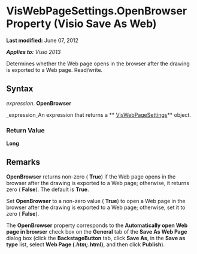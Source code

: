 
# VisWebPageSettings.OpenBrowser Property (Visio Save As Web)

 **Last modified:** June 07, 2012

 _**Applies to:** Visio 2013_

Determines whether the Web page opens in the browser after the drawing is exported to a Web page. Read/write.


## Syntax

 _expression_. **OpenBrowser**

 _expression_An expression that returns a  ** [VisWebPageSettings](http://msdn.microsoft.com/library/14280ea7-e8b1-d4b2-941b-121f2c17f787%28Office.15%29.aspx)** object.


### Return Value

 **Long**


## Remarks

 **OpenBrowser** returns non-zero ( **True**) if the Web page opens in the browser after the drawing is exported to a Web page; otherwise, it returns zero ( **False**). The default is  **True**.

Set  **OpenBrowser** to a non-zero value ( **True**) to open a Web page in the browser after the drawing is exported to a Web page; otherwise, set it to zero ( **False**).

The  **OpenBrowser** property corresponds to the **Automatically open Web page in browser** check box on the **General** tab of the **Save As Web Page** dialog box (click the **BackstageButton** tab, click **Save As**, in the  **Save as type** list, select **Web Page (*.htm;*.html)**, and then click  **Publish**).

